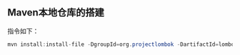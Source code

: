 ## Maven本地仓库的搭建

指令如下：

```java
mvn install:install-file -DgroupId=org.projectlombok -DartifactId=lombok -Dversion=1.18.2 -Dpackaging=jar -Dfile=/Users/zhen/Downloads/lombok-1.18.2.jar
```



